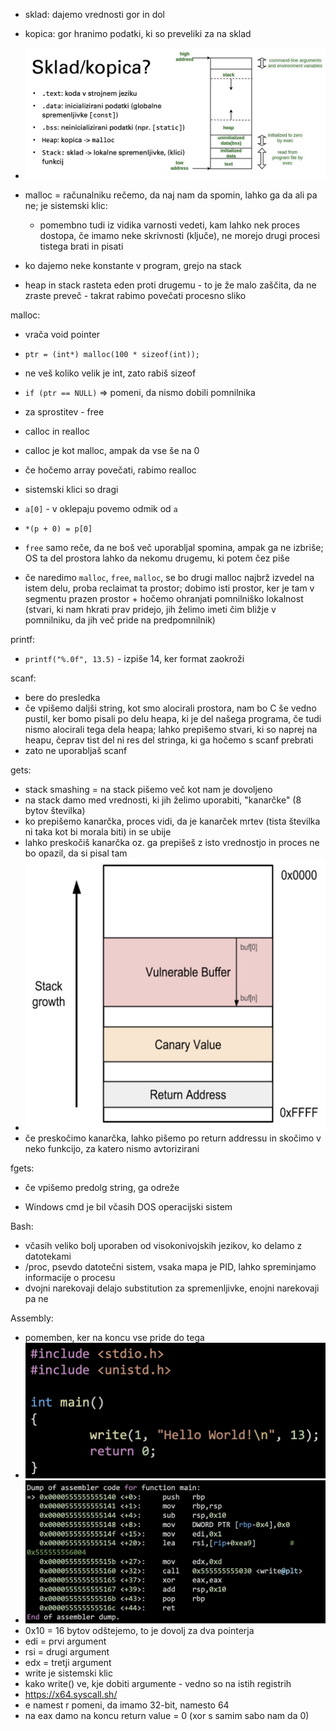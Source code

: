- sklad: dajemo vrednosti gor in dol
- kopica: gor hranimo podatki, ki so preveliki za na sklad

- ![600](../../Images3/Pasted%20image%2020250227082229.png)
- malloc = računalniku rečemo, da naj nam da spomin, lahko ga da ali pa ne; je sistemski klic:
	- pomembno tudi iz vidika varnosti vedeti, kam lahko nek proces dostopa, če imamo neke skrivnosti (ključe), ne morejo drugi procesi tistega brati in pisati
- ko dajemo neke konstante v program, grejo na stack
- heap in stack rasteta eden proti drugemu - to je že malo zaščita, da ne zraste preveč - takrat rabimo povečati procesno sliko

malloc:
- vrača void pointer
- `ptr = (int*) malloc(100 * sizeof(int));`
- ne veš koliko velik je int, zato rabiš sizeof
- `if (ptr == NULL)` => pomeni, da nismo dobili pomnilnika
- za sprostitev - free
- calloc in realloc
- calloc je kot malloc, ampak da vse še na 0
- če hočemo array povečati, rabimo realloc
- sistemski klici so dragi

- `a[0]` - v oklepaju povemo odmik od `a`
- `*(p + 0) = p[0]`

- `free` samo reče, da ne boš več uporabljal spomina, ampak ga ne izbriše; OS ta del prostora lahko da nekomu drugemu, ki potem čez piše
- če naredimo `malloc`, `free`, `malloc`, se bo drugi malloc najbrž izvedel na istem delu, proba reclaimat ta prostor; dobimo isti prostor, ker je tam v segmentu prazen prostor + hočemo ohranjati pomnilniško lokalnost (stvari, ki nam hkrati prav pridejo, jih želimo imeti čim bližje v pomnilniku, da jih več pride na predpomnilnik)

printf:
- `printf("%.0f", 13.5)` - izpiše 14, ker format zaokroži

scanf:
- bere do presledka
- če vpišemo daljši string, kot smo alocirali prostora, nam bo C še vedno pustil, ker bomo pisali po delu heapa, ki je del našega programa, če tudi nismo alocirali tega dela heapa; lahko prepišemo stvari, ki so naprej na heapu, čeprav tist del ni res del stringa, ki ga hočemo s scanf prebrati
- zato ne uporabljaš scanf

gets:
- stack smashing = na stack pišemo več kot nam je dovoljeno
- na stack damo med vrednosti, ki jih želimo uporabiti, "kanarčke" (8 bytov številka)
- ko prepišemo kanarčka, proces vidi, da je kanarček mrtev (tista številka ni taka kot bi morala biti) in se ubije
- lahko preskočiš kanarčka oz. ga prepišeš z isto vrednostjo in proces ne bo opazil, da si pisal tam
- ![400](../../Images3/Pasted%20image%2020250227095436.png)
- če preskočimo kanarčka, lahko pišemo po return addressu in skočimo v neko funkcijo, za katero nismo avtorizirani

fgets:
- če vpišemo predolg string, ga odreže

- Windows cmd je bil včasih DOS operacijski sistem

Bash:
- včasih veliko bolj uporaben od visokonivojskih jezikov, ko delamo z datotekami
- /proc, psevdo datotečni sistem, vsaka mapa je PID, lahko spreminjamo informacije o procesu
- dvojni narekovaji delajo substitution za spremenljivke, enojni narekovaji pa ne

Assembly:
- pomemben, ker na koncu vse pride do tega
- ![300](../../Images3/Pasted%20image%2020250227105104.png)
- ![500](../../Images3/Pasted%20image%2020250227104717.png)
- 0x10 = 16 bytov odštejemo, to je dovolj za dva pointerja
- edi = prvi argument
- rsi = drugi argument
- edx = tretji argument
- write je sistemski klic
- kako write() ve, kje dobiti argumente - vedno so na istih registrih
- https://x64.syscall.sh/
- e namest r pomeni, da imamo 32-bit, namesto 64
- na eax damo na koncu return value = 0 (xor s samim sabo nam da 0)